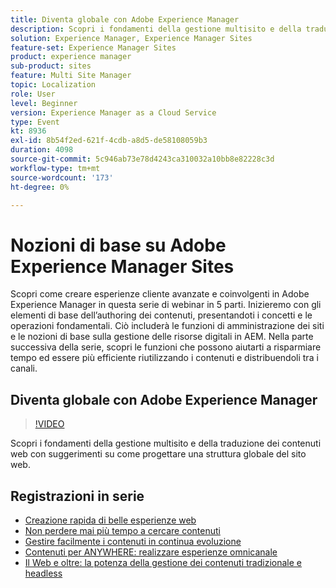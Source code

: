 ```yaml
---
title: Diventa globale con Adobe Experience Manager
description: Scopri i fondamenti della gestione multisito e della traduzione dei contenuti web con suggerimenti su come progettare una struttura globale del sito web.
solution: Experience Manager, Experience Manager Sites
feature-set: Experience Manager Sites
product: experience manager
sub-product: sites
feature: Multi Site Manager
topic: Localization
role: User
level: Beginner
version: Experience Manager as a Cloud Service
type: Event
kt: 8936
exl-id: 8b54f2ed-621f-4cdb-a8d5-de58108059b3
duration: 4098
source-git-commit: 5c946ab73e78d4243ca310032a10bb8e82228c3d
workflow-type: tm+mt
source-wordcount: '173'
ht-degree: 0%

---
```


# Nozioni di base su Adobe Experience Manager Sites

Scopri come creare esperienze cliente avanzate e coinvolgenti in Adobe Experience Manager in questa serie di webinar in 5 parti. Inizieremo con gli elementi di base dell’authoring dei contenuti, presentandoti i concetti e le operazioni fondamentali. Ciò includerà le funzioni di amministrazione dei siti e le nozioni di base sulla gestione delle risorse digitali in AEM. Nella parte successiva della serie, scopri le funzioni che possono aiutarti a risparmiare tempo ed essere più efficiente riutilizzando i contenuti e distribuendoli tra i canali.

## Diventa globale con Adobe Experience Manager

>[!VIDEO](https://video.tv.adobe.com/v/336981/?quality=12&learn=on&hidetitle=true)

Scopri i fondamenti della gestione multisito e della traduzione dei contenuti web con suggerimenti su come progettare una struttura globale del sito web.

## Registrazioni in serie

* [Creazione rapida di belle esperienze web](authoring-fundamentals.md)
* [Non perdere mai più tempo a cercare contenuti](media-library-administration.md)
* [Gestire facilmente i contenuti in continua evoluzione](collaboration-tools.md)
* [Contenuti per ANYWHERE: realizzare esperienze omnicanale](omnichannel-experiences.md)
* [Il Web e oltre: la potenza della gestione dei contenuti tradizionale e headless](traditional-headless-content-management.md)
